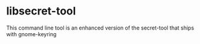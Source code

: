 # libsecret-tool
This command line tool is an enhanced version of the secret-tool that ships with gnome-keyring
